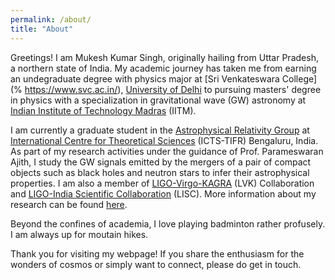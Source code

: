 ```yaml
---
permalink: /about/
title: "About"
---
```


Greetings! I am Mukesh Kumar Singh, originally hailing from Uttar Pradesh, a northern state of India. My academic journey has taken me from earning an undegraduate degree with physics major at [Sri Venkateswara College](% https://www.svc.ac.in/), [University of Delhi](https://www.du.ac.in/) to pursuing masters' degree in physics with a specialization in gravitational wave (GW) astronomy at [Indian Institute of Technology Madras](https://www.iitm.ac.in/) (IITM). 

I am currently a graduate student in the [Astrophysical Relativity Group](https://www.icts.res.in/research/astrorel) at [International Centre for Theoretical Sciences](https://www.icts.res.in/) (ICTS-TIFR) Bengaluru, India. As part of my research activities under the guidance of Prof. Parameswaran Ajith, I study the GW signals emitted by the mergers of a pair of compact objects such as black holes and neutron stars to infer their astrophysical properties. I am also a member of [LIGO-Virgo-KAGRA](https://www.ligo.org/) (LVK) Collaboration and [LIGO-India Scientific Collaboration](https://www.ligo-india.in/lisc/) (LISC). More information about my research can be found [here](https://mukesh-kumar-singh.github.io/research/).	

Beyond the confines of academia, I love playing badminton rather profusely. I am always up for moutain hikes. 

Thank you for visiting my webpage! If you share the enthusiasm for the wonders of cosmos or simply want to connect, please do get in touch. 


